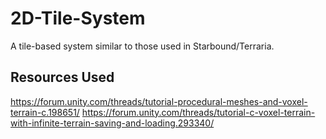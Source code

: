 # 2D-Tile-System
A tile-based system similar to those used in Starbound/Terraria.

## Resources Used
https://forum.unity.com/threads/tutorial-procedural-meshes-and-voxel-terrain-c.198651/
https://forum.unity.com/threads/tutorial-c-voxel-terrain-with-infinite-terrain-saving-and-loading.293340/
